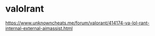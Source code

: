 # valolrant

https://www.unknowncheats.me/forum/valorant/414174-va-lol-rant-internal-external-aimassist.html
